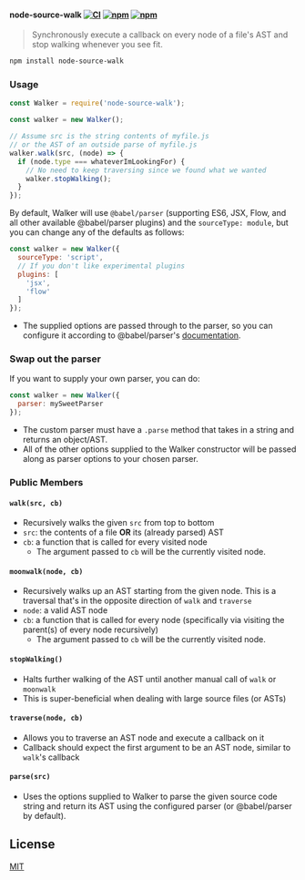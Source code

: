 #### node-source-walk [![CI](https://img.shields.io/github/actions/workflow/status/dependents/node-source-walk/ci.yml?branch=main&label=CI&logo=github)](https://github.com/dependents/node-source-walk/actions/workflows/ci.yml?query=branch%3Amain) [![npm](https://img.shields.io/npm/v/node-source-walk?logo=npm&logoColor=fff)](https://www.npmjs.com/package/node-source-walk) [![npm](https://img.shields.io/npm/dm/node-source-walk)](https://www.npmjs.com/package/node-source-walk)

> Synchronously execute a callback on every node of a file's AST and stop walking whenever you see fit.

```sh
npm install node-source-walk
```

### Usage

```js
const Walker = require('node-source-walk');

const walker = new Walker();

// Assume src is the string contents of myfile.js
// or the AST of an outside parse of myfile.js
walker.walk(src, (node) => {
  if (node.type === whateverImLookingFor) {
    // No need to keep traversing since we found what we wanted
    walker.stopWalking();
  }
});
```

By default, Walker will use `@babel/parser` (supporting ES6, JSX, Flow, and all other available @babel/parser plugins) and the `sourceType: module`, but you can change any of the defaults as follows:

```js
const walker = new Walker({
  sourceType: 'script',
  // If you don't like experimental plugins
  plugins: [
    'jsx',
    'flow'
  ]
});
```

* The supplied options are passed through to the parser, so you can configure it according to @babel/parser's [documentation](https://babeljs.io/docs/en/babel-parser.html).

### Swap out the parser

If you want to supply your own parser, you can do:

```js
const walker = new Walker({
  parser: mySweetParser
});
```

* The custom parser must have a `.parse` method that takes in a string and returns an object/AST.
* All of the other options supplied to the Walker constructor will be passed along as parser options to your chosen parser.

### Public Members

#### `walk(src, cb)`

* Recursively walks the given `src` from top to bottom
* `src`: the contents of a file **OR** its (already parsed) AST
* `cb`: a function that is called for every visited node
  * The argument passed to `cb` will be the currently visited node.

#### `moonwalk(node, cb)`

* Recursively walks up an AST starting from the given node. This is a traversal that's in the opposite direction of `walk` and `traverse`
* `node`: a valid AST node
* `cb`: a function that is called for every node (specifically via visiting the parent(s) of every node recursively)
  * The argument passed to `cb` will be the currently visited node.

#### `stopWalking()`

* Halts further walking of the AST until another manual call of `walk` or `moonwalk`
* This is super-beneficial when dealing with large source files (or ASTs)

#### `traverse(node, cb)`

* Allows you to traverse an AST node and execute a callback on it
* Callback should expect the first argument to be an AST node, similar to `walk`'s callback

#### `parse(src)`

* Uses the options supplied to Walker to parse the given source code string and return its AST using the configured parser (or @babel/parser by default).

## License

[MIT](LICENSE)
